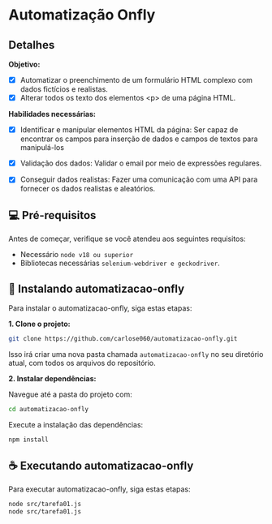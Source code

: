 # Automatização Onfly

## Detalhes


**Objetivo:**
 - [x] Automatizar o preenchimento de um formulário HTML complexo com dados fictícios e realistas.
 - [x] Alterar todos os texto dos elementos &lt;p&gt; de uma página HTML.

**Habilidades necessárias:**
 - [x] Identificar e manipular elementos HTML da página: Ser capaz de encontrar os campos para inserção de dados e campos de textos para manipulá-los
 - [x] Validação dos dados: Validar o email por meio de expressões regulares.
 - [x] Conseguir dados realistas: Fazer uma comunicação com uma API para fornecer os dados realistas e aleatórios. 




## 💻 Pré-requisitos

Antes de começar, verifique se você atendeu aos seguintes requisitos:

- Necessário `node v18 ou superior`
- Bibliotecas necessárias `selenium-webdriver e geckodriver`.


## 🚀 Instalando automatizacao-onfly

Para instalar o automatizacao-onfly, siga estas etapas:

**1. Clone o projeto:**
```bash
git clone https://github.com/carlose060/automatizacao-onfly.git
```
Isso irá criar uma nova pasta chamada `automatizacao-onfly` no seu diretório atual, com todos os arquivos do repositório.

**2. Instalar dependências:**

Navegue até a pasta do projeto com: 

```bash
cd automatizacao-onfly 
```
Execute a instalação das dependências:

```bash
npm install
```

## ☕ Executando automatizacao-onfly

Para executar automatizacao-onfly, siga estas etapas:

```bash
node src/tarefa01.js 
node src/tarefa01.js 
```